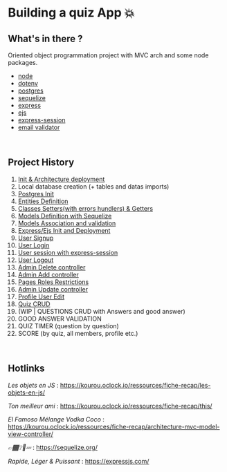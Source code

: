 # Building a quiz App :boom:

## What's in there ?
Oriented object programmation project with MVC arch and some node packages.
- [node](https://nodejs.org/fr)
- [dotenv](https://www.npmjs.com/package/dotenv)
- [postgres](https://www.npmjs.com/package/pg)
- [sequelize](https://www.npmjs.com/package/sequelize)
- [express](https://www.npmjs.com/package/express)
- [ejs](https://www.npmjs.com/package/ejs)
- [express-session](https://www.npmjs.com/package/express-session)
- [email validator](https://www.npmjs.com/package/email-validator)

<br/>

## Project History
1. [Init & Architecture deployment](https://github.com/O-clock-Cheesecake/oQuiz-mMormin/commit/db948a63ad50190e960bf13e40bf20ecde342a48)
2. Local database creation (+ tables and datas imports)
3. [Postgres Init](https://github.com/O-clock-Cheesecake/oQuiz-mMormin/commit/edbd72d5e6ce30b84b7c79166a448e25e6118165)
4. [Entities Definition](https://github.com/O-clock-Cheesecake/oQuiz-mMormin/commit/05c5cb67f2793827379f7a3445652bc5b95b9bf8)
5. [Classes Setters(with errors hundlers) & Getters](https://github.com/O-clock-Cheesecake/oQuiz-mMormin/commit/42507d254f48e507eccea343e058e6ac1124002f)
6. [Models Definition with Sequelize](https://github.com/O-clock-Cheesecake/oQuiz-mMormin/commit/b347aa6471a63fefe555c67509ecf6aa08d421e1)
7. [Models Association and validation](https://github.com/O-clock-Cheesecake/oQuiz-mMormin/commit/09c35ea3bfa33b590648ca4eb0205863ef939642)
8. [Express/Ejs Init and Deployment](https://github.com/O-clock-Cheesecake/oQuiz-mMormin/commit/a38a035af3cd7b54c518ec029bf2cf099c5db6f6)
9. [User Signup](https://github.com/O-clock-Cheesecake/oQuiz-mMormin/commit/bda9c2f6f73ada5d0f455fbfc9667b51eee6a875)
10. [User Login](https://github.com/O-clock-Cheesecake/oQuiz-mMormin/commit/c617401badc92048b3fe9430a4b10151503c7358)
11. [User session with express-session](https://github.com/O-clock-Cheesecake/oQuiz-mMormin/commit/ee7517d6aee3c0a2257802fa061e5d4050fb4cf3)
12. [User Logout](https://github.com/O-clock-Cheesecake/oQuiz-mMormin/commit/efb6f3722dc20927d24305e18c1da803da5709c7)
13. [Admin Delete controller](https://github.com/O-clock-Cheesecake/oQuiz-mMormin/commit/916096cf0df47c31242f057e78fd0014cec9665e)
14. [Admin Add controller](https://github.com/O-clock-Cheesecake/oQuiz-mMormin/commit/a99f0dae2cfc7c73b9af33ff6286b4f04990c230)
15. [Pages Roles Restrictions](https://github.com/O-clock-Cheesecake/oQuiz-mMormin/commit/4bd396640403404bca9e608e070543b256173019)
16. [Admin Update controller](https://github.com/O-clock-Cheesecake/oQuiz-mMormin/commit/d635e8f6d184f68454c55995312d29032b624864)
17. [Profile User Edit](https://github.com/O-clock-Cheesecake/oQuiz-mMormin/commit/d4175a6bb66ab9c1b851c2036368ed228e9b512c)
18. [Quiz CRUD](https://github.com/O-clock-Cheesecake/oQuiz-mMormin/commit/4ddd138b44e1b847ec023d8bfad5c312162bbeef)
19. (WIP | QUESTIONS CRUD with Answers and good answer)
20. GOOD ANSWER VALIDATION
21. QUIZ TIMER (question by question)
22. SCORE (by quiz, all members, profile etc.)
<br/>

## Hotlinks
*Les objets en JS* : https://kourou.oclock.io/ressources/fiche-recap/les-objets-en-js/

*Ton meilleur ami* :
https://kourou.oclock.io/ressources/fiche-recap/this/

*El Famoso Mélange Vodka Coco* :
https://kourou.oclock.io/ressources/fiche-recap/architecture-mvc-model-view-controller/

*👉🏾❔🧄💤* :
https://sequelize.org/

*Rapide, Léger & Puissant* :
https://expressjs.com/
